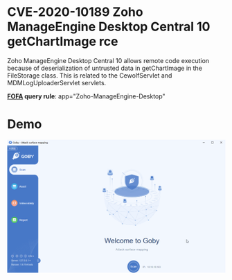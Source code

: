 # CVE-2020-10189 Zoho ManageEngine Desktop Central 10 getChartImage rce

Zoho ManageEngine Desktop Central 10 allows remote code execution because of deserialization of untrusted data in getChartImage in the FileStorage class. This is related to the CewolfServlet and MDMLogUploaderServlet servlets.

**[FOFA](https://fofa.so/result?qbase64=YXBwPSJab2hvLU1hbmFnZUVuZ2luZS1EZXNrdG9wIg%3D%3D) query rule**: app="Zoho-ManageEngine-Desktop"

# Demo

![](CVE-2020-10189.gif)

